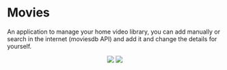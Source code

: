 # Movies
An application to manage your home video library, you can add manually or search in the internet (moviesdb API) and add it and change the details for yourself.  
<p align="center">
  <img max-width:200 src="http://up419.siz.co.il/up3/tq3ttoamky0z.jpg">
  <img max-width:200 src="http://up419.siz.co.il/up2/nyzwmmkooiwj.jpg">
</p>


